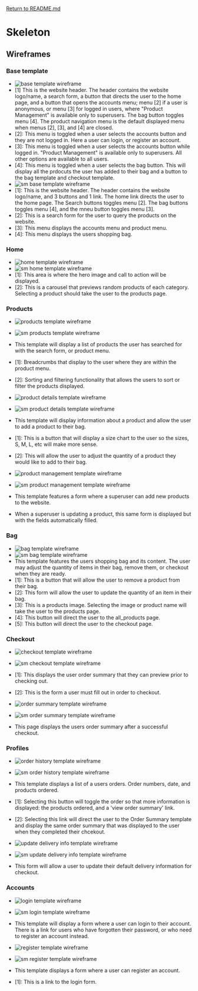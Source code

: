 [Return to README.md](README.md)

# Skeleton

## Wireframes

### Base template
- ![base template wireframe](README_media/wireframes/desktop/base.png)
- [1] This is the website header. The header contains the website logo/name, a search form, a button that directs the user to the home page, and a button that opens 
the accounts menu; menu [2] if a user is anonymous, or menu [3] for logged in users, where "Product Management" is available only to superusers.
The bag button toggles menu [4]. The product navigation menu is the default displayed menu when menus [2], [3], and [4] are closed.
- [2]: This menu is toggled when a user selects the accounts button and they are not logged in. Here a user can login, or register an account.
- [3]: This menu is toggled when a user selects the accounts button while logged in. "Product Management" is available only to superusers. All other options are available to all users.
- [4]: This menu is toggled when a user selects the bag button. This will display all the prdocuts the user has added to their bag and a button to the bag template and checkout template.
- ![sm base template wireframe](README_media/wireframes/mobile/sm-base.png)
- [1]: This is the website header. The header contains the website logo/name, and 3 buttons and 1 link. The home link directs the user to the home page. The Search buttons toggles menu [2].
The bag buttons toggles menu [4], and the mneu button toggles menu [3].
- [2]: This is a search form for the user to query the products on the website.
- [3]: This menu displays the accounts menu and product menu.
- [4]: This menu displays the users shopping bag.

### Home
- ![home template wireframe](README_media/wireframes/desktop/home.png)
- ![sm home template wireframe](README_media/wireframes/mobile/sm-home.png)
- [1]: This area is where the hero image and call to action will be displayed.
- [2]: This is a carousel that previews random products of each category. Selecting a product should take the user to the products page.

### Products
- ![products template wireframe](README_media/wireframes/desktop/products.png)
- ![sm products template wireframe](README_media/wireframes/mobile/sm-products.png)
- This template will display a list of products the user has searched for with the search form, or product menu.
- [1]: Breadcrumbs that display to the user where they are within the product menu.
- [2]: Sorting and filtering functionality that allows the users to sort or filter the products displayed.

- ![product details template wireframe](README_media/wireframes/desktop/product-details.png)
- ![sm product details template wireframe](README_media/wireframes/mobile/sm-product-details.png)
- This template will display information about a product and allow the user to add a product to their bag.
- [1]: This is a button that will display a size chart to the user so the sizes, S, M, L, etc will make more sense.
- [2]: This will allow the user to adjust the quantity of a product they would like to add to their bag.

- ![product management template wireframe](README_media/wireframes/desktop/product-management.png)
- ![sm product management template wireframe](README_media/wireframes/mobile/sm-product-management.png)
- This template features a form where a superuser can add new products to the website.
- When a superuser is updating a product, this same form is displayed but with the fields automatically filled.

### Bag
- ![bag template wireframe](README_media/wireframes/desktop/bag.png)
- ![sm bag template wireframe](README_media/wireframes/mobile/sm-bag.png)
- This template features the users shopping bag and its content. The user may adjust the quantity of items in their bag, remove them, or checkout when they are ready.
- [1]: This is a button that will allow the user to remove a product from their bag.
- [2]: This form will allow the user to update the quantity of an item in their bag.
- [3]: This is a products image. Selecting the image or product name will take the user to the products page.
- [4]: This button will direct the user to the all_products page.
- [5]: This button will direct the user to the checkout page.

### Checkout
- ![checkout template wireframe](README_media/wireframes/desktop/checkout.png)
- ![sm checkout template wireframe](README_media/wireframes/mobile/sm-checkout.png)
- [1]: This displays the user order summary that they can preview prior to checking out.
- [2]: This is the form a user must fill out in order to checkout.

- ![order summary template wireframe](README_media/wireframes/desktop/order-summary.png)
- ![sm order summary template wireframe](README_media/wireframes/mobile/sm-order-summary.png)
- This page displays the users order summary after a successful checkout.

### Profiles
- ![order history template wireframe](README_media/wireframes/desktop/order-history.png)
- ![sm order history template wireframe](README_media/wireframes/mobile/sm-order-history.png)
- This template displays a list of a users orders. Order numbers, date, and products ordered.
- [1]: Selecting this button will toggle the order so that more information is displayed: the products ordered, and a 'view order summary' link.
- [2]: Selecting this link will direct the user to the Order Summary template and display the same order summary that was displayed to the user when they completed their chcekout.

- ![update delivery info template wireframe](README_media/wireframes/desktop/delivery-info.png)
- ![sm update delivery info template wireframe](README_media/wireframes/mobile/sm-update-delivery-details.png)
- This form will allow a user to update their default delivery information for checkout.

### Accounts
- ![login template wireframe](README_media/wireframes/desktop/login.png)
- ![sm login template wireframe](README_media/wireframes/mobile/sm-login.png)
- This template will display a form where a user can login to their account. There is a link for users who have forgotten their password, or who need to register an account instead.

- ![register template wireframe](README_media/wireframes/desktop/register.png)
- ![sm register template wireframe](README_media/wireframes/mobile/sm-register.png)
- This template displays a form where a user can register an account.
- [1]: This is a link to the login form.